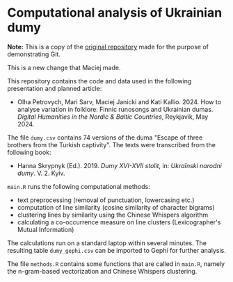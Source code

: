 # Computational analysis of Ukrainian dumy

**Note:** This is a copy of the
[original repository](https://github.com/maciejjan/dhnb24-dumy)
made for the purpose of demonstrating Git.

This is a new change that Maciej made.

This repository contains the code and data used in the following
presentation and planned article:
* Olha Petrovych, Mari Sarv, Maciej Janicki and Kati Kallio. 2024. How to analyse variation in folklore: Finnic runosongs and Ukrainian dumas. *Digital Humanities in the Nordic & Baltic Countries*, Reykjavik, May 2024.

The file `dumy.csv` contains 74 versions of the duma "Escape of three
brothers from the Turkish captivity". The texts were transcribed from
the following book:
* Hanna Skrypnyk (Ed.). 2019. *Dumy XVI-XVII stolit*, in: *Ukraïnski narodni dumy*. V. 2. Kyiv.

`main.R` runs the following computational methods:
* text preprocessing (removal of punctuation, lowercasing etc.)
* computation of line similarity (cosine similarity of character bigrams)
* clustering lines by similarity using the Chinese Whispers algorithm
* calculating a co-occurrence measure on line clusters (Lexicographer's Mutual Information)

The calculations run on a standard laptop within several minutes.
The resulting table `dumy_gephi.csv` can be imported to Gephi for
further analysis.

The file `methods.R` contains some functions that are called in `main.R`,
namely the n-gram-based vectorization and Chinese Whispers clustering.


